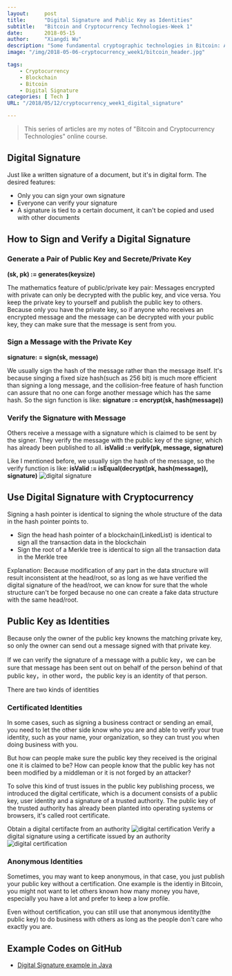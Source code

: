 ```yaml
---
layout:     post
title:      "Digital Signature and Public Key as Identities"
subtitle:   "Bitcoin and Cryptocurrency Technologies-Week 1"
date:       2018-05-15
author:     "Xiangdi Wu"
description: "Some fundamental cryptographic technologies in Bitcoin: Asymmetic encryption(Public/Private key), Digital Signature, Digital Identity(Public key and Digital Certificate)."
image: "/img/2018-05-06-cryptocurrency_week1/bitcoin_header.jpg"

tags:
    - Cryptocurrency
    - Blockchain
    - Bitcoin
    - Digital Signature
categories: [ Tech ]
URL: "/2018/05/12/cryptocurrency_week1_digital_signature"

---
```


> This series of articles are my notes of "Bitcoin and Cryptocurrency Technologies" online course.
<!--more-->

## Digital Signature
Just like a written signature of a document, but it's in digital form. The desired features:
* Only you can sign your own signature
* Everyone can verify your signature
* A signature is tied to a certain document, it can't be copied and used with other documents
<!--more-->

## How to Sign and Verify a Digital Signature
### Generate a Pair of Public Key and Secrete/Private Key
**(sk, pk) := generates(keysize)**

The mathematics feature of public/private key pair:  Messages encrypted with private can only be decrypted with the public key, and vice versa.
You keep the private key to yourself and publish the public key to others.
Because only you have the private key, so if anyone who receives an encrypted message and the message can be decrypted with your public key, they can make sure that the message is sent from you.
### Sign a Message with the Private Key
**signature: = sign(sk, message)**

We usually sign the hash of the message rather than the message itself.
It's because singing a fixed size hash(such as 256 bit) is much more efficient than signing a long message, and the collision-free feature of hash function can assure that no one can forge another message which has the same hash.
So the sign function is like:
**signature := encrypt(sk, hash(message))**
### Verify the Signature with Message
Others receive a message with a signature which is claimed to be sent by the signer.
They verify the message with the public key of the signer, which has already been published to all.
**isValid := verify(pk, message, signature)**

Like I mentioned before, we usually sign the hash of the message, so the verify function is like:
**isValid := isEqual(decrypt(pk, hash(message)), signature)**
![digital signature](/img//2018-05-12-cryptocurrency_week1_digital_signature/digital-signatures.jpg)

## Use Digital Signature with Cryptocurrency
Signing a hash pointer is identical to signing the whole structure of the data in the hash pointer points to.
* Sign the head hash pointer of a blockchain(LinkedList) is identical to sign all the transaction data in the blockchain
* Sign the root of a Merkle tree is identical to sign all the transaction  data in the Merkle tree

Explanation:
Because modification of any part in the data structure will result inconsistent at the head/root, so as long as we have verified the digital signature of the head/root, we can know for sure that the whole structure can't be forged because no one can create a fake data structure with the same head/root.

## Public Key as Identities

Because only the owner of the public key knowns the matching private key, so only the owner can send out a message signed with that private key.

If we can verify the signature of a message with a public key，we can be sure that message has been sent out on behalf of the person behind of that public key，in other word，the public key is an identity of that person.

There are two kinds of identities
### Certificated Identities
 In some cases, such as signing a business contract or sending an email, you need to let the other side know who you are and able to verify your true identity, such as your name, your organization, so they can trust you when doing business with you.

But how can people make sure the public key they received is the original one it is claimed to be? How can people know that the public key has not been modified by a middleman or it is not forged by an attacker?

To solve this kind of trust issues in the public key publishing process, we introduced the digital certificate, which is a document consists of a public key, user identity and a signature of a trusted authority. The public key of the trusted authority has already been planted into operating systems or browsers, it's called root certificate.

Obtain a digital certifacte from an authority
![digital certification](/img//2018-05-12-cryptocurrency_week1_digital_signature/digital-certificate.png)
Verify a digital signature using a certificate issued by an authority
![digital certification](/img//2018-05-12-cryptocurrency_week1_digital_signature/verify-signature.jpg)

###  Anonymous Identities
Sometimes, you may want to keep anonymous, in that case, you just publish your public key without a certification. One example is the identiy in Bitcoin, you might not want to let others known how many money you have, especially you have a lot and prefer to keep a low profile.

Even without certification, you can still use that anonymous identity(the public key) to do business with others as long as the people don't care who exactly you are.

## Example Codes on GitHub
* [Digital Signature example in Java](https://github.com/zhaohuabing/digital-signature)
